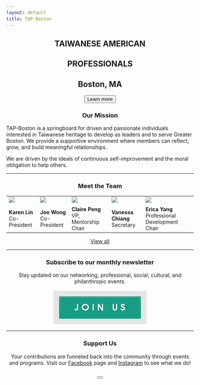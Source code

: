 ```yaml
---
layout: default
title: TAP-Boston
---
```


<div class="main-contents-area">
<center>
  <h2 class="taiwanese-american">TAIWANESE AMERICAN</h2>
  <h2 class="professionals">PROFESSIONALS</h2>
  <h2 class="location">Boston, MA</h2>
  <a href="{{ site.baseurl }}/about/overview"><button class="index-learn-more">Learn more</button></a>
</center>

<center>
  <h3>Our Mission</h3>
</center>

<p class="index-mission">
TAP-Boston is a springboard for driven and passionate individuals interested in Taiwanese heritage to develop as leaders and to serve Greater Boston. We provide a supportive environment where members can reflect, grow, and build meaningful relationships.
</p>

<p class="index-mission">
We are driven by the ideals of continuous self-improvement and the moral obligation to help others.
</p>

<hr class="index-team">

<center>
  <h3 class="meet-the-team">Meet the Team</h3>
</center>

<table class="index-team">
  <tr>
    <td><a href="{{ site.baseurl}}/about/team#team-karen-lin"><img class="index-team" src="{{ site.baseurl }}/assets/images/team-images/team-karen-lin.png"/></a></td>
    <td><a href="{{ site.baseurl}}/about/team#team-joe-wong"><img class="index-team" src="{{ site.baseurl }}/assets/images/team-images/team-joe-wong.png"/></a></td>
    <td><a href="{{ site.baseurl}}/about/team#team-claire-peng"><img class="index-team" src="{{ site.baseurl }}/assets/images/team-images/team-claire-peng.png"/></a></td>
    <td><a href="{{ site.baseurl}}/about/team#team-vanessa-chiang"><img class="index-team" src="{{ site.baseurl }}/assets/images/team-images/team-vanessa-chiang.png"/></a></td>
    <td><a href="{{ site.baseurl}}/about/team#team-erica-yang"><img class="index-team" src="{{ site.baseurl }}/assets/images/team-images/team-erica-yang.png"/></a></td>
  </tr>
  <tr class="index-team-tags">
    <td><b>Karen Lin</b><br/>Co-President</td>
    <td><b>Joe Wong</b><br/>Co-President</td>
    <td><b>Claire Peng</b><br/>VP, Mentorship Chair</td>
    <td><b>Vanessa Chiang</b><br/>Secretary</td>
    <td><b>Erica Yang</b><br/>Professional Development Chair</td>
  </tr>
</table>

<center>
  <a class="index-team-view-all" href="{{ site.baseurl }}/about/team">View all</a>
</center>

<hr>

<center>
  <h3>Subscribe to our monthly newsletter</h3>
  Stay updated on our networking, professional, social, cultural, and philanthropic events.<br/><br/>
  <a href="#mailmunch-pop-121032">
     <img src="/assets/images/join-us-button.png" class="join-us-button">
  </a>
</center>

<hr>

<center>
  <h3>Support Us</h3>
  Your contributions are funneled back into the community through events and programs. Visit our <a href="https://www.facebook.com/TAP.BOS/?ref=br_rs">Facebook</a> page and <a href="https://www.instagram.com/tap_bos/">Instagram</a> to see what we do!<br/><br/>
    <a href="https://www.paypal.me/tapbos">
      <button class="donate-button"></button>
    </a>
</center>
</div>